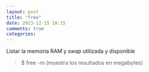 ```yaml
---
layout: post
title: "free"
date: 2013-12-15 18:15
comments: true
categories: 
---
```

Listar la memoria RAM y swap utilizada y disponible

>$ free -m (muestra los resultados en megabytes)

